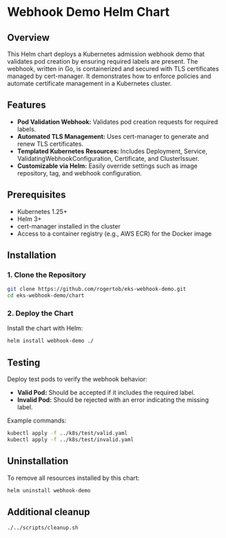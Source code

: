 # Webhook Demo Helm Chart

## Overview
This Helm chart deploys a Kubernetes admission webhook demo that validates pod creation by ensuring required labels are present. The webhook, written in Go, is containerized and secured with TLS certificates managed by cert-manager. It demonstrates how to enforce policies and automate certificate management in a Kubernetes cluster.

## Features
- **Pod Validation Webhook:** Validates pod creation requests for required labels.
- **Automated TLS Management:** Uses cert-manager to generate and renew TLS certificates.
- **Templated Kubernetes Resources:** Includes Deployment, Service, ValidatingWebhookConfiguration, Certificate, and ClusterIssuer.
- **Customizable via Helm:** Easily override settings such as image repository, tag, and webhook configuration.

## Prerequisites
- Kubernetes 1.25+
- Helm 3+
- cert-manager installed in the cluster
- Access to a container registry (e.g., AWS ECR) for the Docker image

## Installation

### 1. Clone the Repository
```bash
git clone https://github.com/rogertob/eks-webhook-demo.git
cd eks-webhook-demo/chart
```

### 2. Deploy the Chart
Install the chart with Helm:
```bash
helm install webhook-demo ./
```

## Testing
Deploy test pods to verify the webhook behavior:
- **Valid Pod:** Should be accepted if it includes the required label.
- **Invalid Pod:** Should be rejected with an error indicating the missing label.

Example commands:
```bash
kubectl apply -f ../k8s/test/valid.yaml
kubectl apply -f ../k8s/test/invalid.yaml
```

## Uninstallation
To remove all resources installed by this chart:
```bash
helm uninstall webhook-demo
```

## Additional cleanup
```bash
./../scripts/cleanup.sh
```